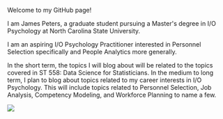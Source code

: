 Welcome to my GitHub page!

I am James Peters, a graduate student pursuing a Master's degree in I/O Psychology at North Carolina State University.

I am an aspiring I/O Psychology Practitioner interested in Personnel Selection specifically and People Analytics more generally.

In the short term, the topics I will blog about will be related to the topics covered in ST 558: Data Science for Statisticians. In the medium to long term, I plan to blog about topics related to my career interests in I/O Psychology. This will include topics related to Personnel Selection, Job Analysis, Competency Modeling, and Workforce Planning to name a few.

![](/jamescpeters/jamescpeters.github.io/docs/assets/images/wedding.jpg)
